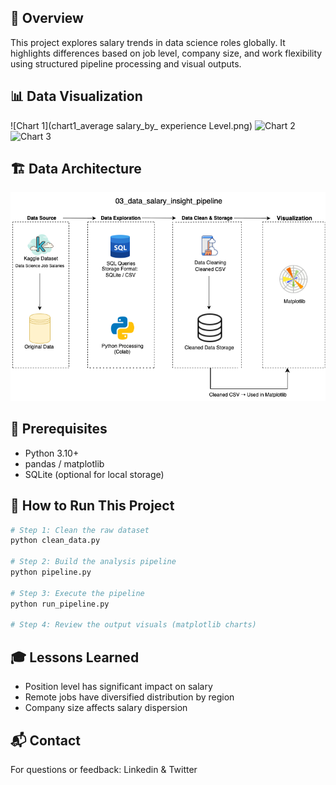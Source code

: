 ## 📌 Overview
This project explores salary trends in data science roles globally. It highlights differences based on job level, company size, and work flexibility using structured pipeline processing and visual outputs.

## 📊 Data Visualization

![Chart 1](chart1_average salary_by_ experience Level.png)
![Chart 2](chart2.png)
![Chart 3](chart3.png)

## 🏗️ Data Architecture
![Data Architecture](data_salary_insight_pipeline_architecture.png)

## 🧱 Prerequisites
- Python 3.10+
- pandas / matplotlib
- SQLite (optional for local storage)

## 🚀 How to Run This Project
```bash
# Step 1: Clean the raw dataset
python clean_data.py

# Step 2: Build the analysis pipeline
python pipeline.py

# Step 3: Execute the pipeline
python run_pipeline.py

# Step 4: Review the output visuals (matplotlib charts)
```

## 🎓 Lessons Learned
- Position level has significant impact on salary
- Remote jobs have diversified distribution by region
- Company size affects salary dispersion

## 📬 Contact
For questions or feedback: Linkedin & Twitter
